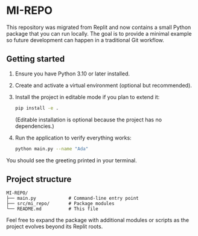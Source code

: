 # MI-REPO

This repository was migrated from Replit and now contains a small Python
package that you can run locally. The goal is to provide a minimal example so
future development can happen in a traditional Git workflow.

## Getting started

1. Ensure you have Python 3.10 or later installed.
2. Create and activate a virtual environment (optional but recommended).
3. Install the project in editable mode if you plan to extend it:

   ```bash
   pip install -e .
   ```

   (Editable installation is optional because the project has no dependencies.)
4. Run the application to verify everything works:

   ```bash
   python main.py --name "Ada"
   ```

You should see the greeting printed in your terminal.

## Project structure

```
MI-REPO/
├── main.py            # Command-line entry point
├── src/mi_repo/       # Package modules
└── README.md          # This file
```

Feel free to expand the package with additional modules or scripts as the
project evolves beyond its Replit roots.
